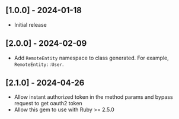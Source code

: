 ## [1.0.0] - 2024-01-18

- Initial release

## [2.0.0] - 2024-02-09

- Add `RemoteEntity` namespace to class generated. For example, `RemoteEntity::User`.


## [2.1.0] - 2024-04-26

- Allow instant authorized token in the method params and bypass request to get oauth2 token
- Allow this gem to use with Ruby >= 2.5.0
